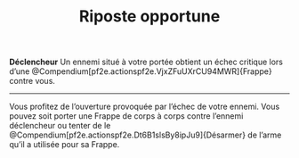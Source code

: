 ﻿---
title: Riposte opportune
titleEn: Opportune Riposte
id: EfjoIuDmtUn4yiow
group: actions
---
<p><strong>Déclencheur</strong> Un ennemi situé à votre portée obtient un échec critique lors d’une @Compendium[pf2e.actionspf2e.VjxZFuUXrCU94MWR]{Frappe} contre vous.</p><hr><p>Vous profitez de l’ouverture provoquée par l’échec de votre ennemi. Vous pouvez soit porter une Frappe de corps à corps contre l’ennemi déclencheur ou tenter de le @Compendium[pf2e.actionspf2e.Dt6B1slsBy8ipJu9]{Désarmer} de l’arme qu’il a utilisée pour sa Frappe.</p>
